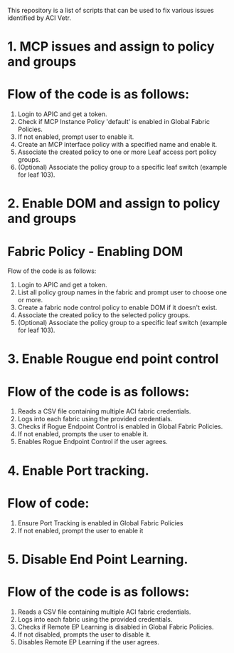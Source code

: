 This repository is a list of scripts that can be used to fix various issues identified by ACI Vetr. 

# 1. MCP issues and assign to policy and groups
# Flow of the code is as follows:
 1. Login to APIC and get a token.
 2. Check if MCP Instance Policy 'default' is enabled in Global Fabric Policies.
 3. If not enabled, prompt user to enable it.
 4. Create an MCP interface policy with a specified name and enable it.
 5. Associate the created policy to one or more Leaf access port policy groups.
 6. (Optional) Associate the policy group to a specific leaf switch (example for leaf 103).

# 2. Enable DOM and assign to policy and groups
# Fabric Policy - Enabling DOM
 Flow of the code is as follows:
 1. Login to APIC and get a token.
 2. List all policy group names in the fabric and prompt user to choose one or more.
 3. Create a fabric node control policy to enable DOM if it doesn't exist.
 4. Associate the created policy to the selected policy groups.
 5. (Optional) Associate the policy group to a specific leaf switch (example for leaf 103).

# 3. Enable Rougue end point control
# Flow of the code is as follows:
 1. Reads a CSV file containing multiple ACI fabric credentials.
 2. Logs into each fabric using the provided credentials.
 3. Checks if Rogue Endpoint Control is enabled in Global Fabric Policies.
 4. If not enabled, prompts the user to enable it.
 5. Enables Rogue Endpoint Control if the user agrees.

# 4. Enable Port tracking.
# Flow of code:
 1. Ensure Port Tracking is enabled in Global Fabric Policies
 2. If not enabled, prompt the user to enable it

# 5. Disable End Point Learning.
# Flow of the code is as follows:
 1. Reads a CSV file containing multiple ACI fabric credentials.
 2. Logs into each fabric using the provided credentials.
 3. Checks if Remote EP Learning is disabled in Global Fabric Policies.
 4. If not disabled, prompts the user to disable it.
 5. Disables Remote EP Learning if the user agrees.